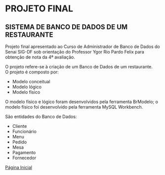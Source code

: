 # PROJETO FINAL

## SISTEMA DE BANCO DE DADOS DE UM RESTAURANTE

Projeto final apresentado ao Curso de Administrador de Banco de Dados do Senai SIG-DF sob orientação do Professor Ygor Rio Pardo Felix para obtenção de nota da 4ª avaliação.

O projeto refere-se à criação de um Banco de Dados de um restaurante.  
O projeto é composto por:
- Modelo conceitual
- Modelo lógico
- Modelo físico

O modelo físico e lógico foram desenvolvidos pela ferramenta BrModelo; o modelo físico foi desenvolvido pela ferramenta MySQL Workbench.

São entidades do Banco de Dados:  
- Cliente
- Funcionário
- Menu
- Pedido
- Mesa
- Pagamento
- Fornecedor

[Página Inicial](../README.md)
